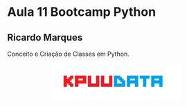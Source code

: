 # Aula 11 Bootcamp Python

## Ricardo Marques

Conceito e Criação de Classes em Python.




<p align="center">
    <img src="pic/KPUUDATA.png" alt="logo" width="300"/>
</p>